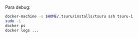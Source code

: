 Para debug:

```sh
docker-machine -s $HOME/.tsuru/installs/tsuru ssh tsuru-1
sudo -i
docker ps
docker logs ...
```
